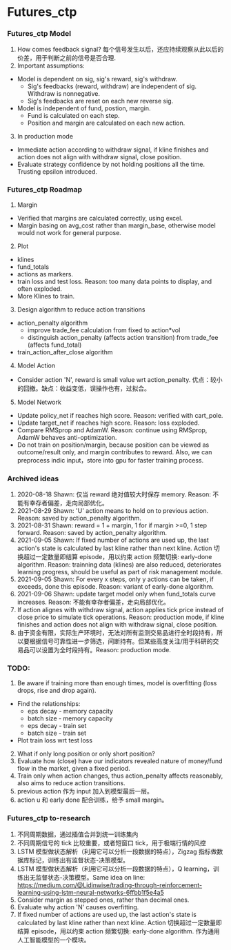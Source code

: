 # Futures_ctp

### Futures_ctp Model

1. How comes feedback signal? 每个信号发生以后，还应持续观察从此以后的价差，用于判断之前的信号是否合理.
2. Important assumptions:

- Model is dependent on sig, sig's reward, sig's withdraw.
  - Sig's feedbacks (reward, withdraw) are independent of sig. Withdraw is nonnegative.
  - Sig's feedbacks are reset on each new reverse sig.
- Model is independent of fund, postion, margin.
  - Fund is calculated on each step.
  - Position and margin are calculated on each new action.

3. In production mode

- Immediate action according to withdraw signal, if kline finishes and action does not align with withdraw signal, close position.
- Evaluate strategy confidence by not holding positions all the time. Trusting epsilon introduced.

### Futures_ctp Roadmap

1. Margin

- Verified that margins are calculated correctly, using excel.
- Margin basing on avg_cost rather than margin_base, otherwise model would not work for general purpose.

2. Plot

- klines
- fund_totals
- actions as markers.
- train loss and test loss. Reason: too many data points to display, and often exploded.
- More Klines to train.

3. Design algorithm to reduce action transitions

- action_penalty algorithm
  - improve trade_fee calculation from fixed to action\*vol
  - distinguish action_penalty (affects action transition) from trade_fee (affects fund_total)
- train_action_after_close algorithm

4. Model Action

- Consider action 'N', reward is small value wrt action_penalty. 优点：较小的回撤。缺点：收益变低，误操作也有，过拟合。

5. Model Network

- Update policy_net if reaches high score. Reason: verified with cart_pole.
- Update target_net if reaches high score. Reason: loss exploded.
- Compare RMSprop and AdamW. Reason: continue using RMSprop, AdamW behaves anti-optimization.
- Do not train on position/margin, because position can be viewed as outcome/result only, and margin contributes to reward. Also, we can preprocess indic input，store into gpu for faster training process.

### Archived ideas

1. 2020-08-18 Shawn: 仅当 reward 绝对值较大时保存 memory. Reason: 不能有幸存者偏差，走向局部优化。
2. 2021-08-29 Shawn: 'U' action means to hold on to previous action. Reason: saved by action_penalty algorithm.
3. 2021-08-31 Shawn: reward = 1 + margin, 1 for if margin >=0, 1 step forward. Reason: saved by action_penalty algorithm.
4. 2021-09-05 Shawn: If fixed number of actions are used up, the last action's state is calculated by last kline rather than next kline. Action 切换超过一定数量即结算 episode，用以约束 action 频繁切换: early-done algorithm. Reason: trainning data (klines) are also reduced, deteriorates learning progress, should be useful as part of risk management module.
5. 2021-09-05 Shawn: For every x steps, only y actions can be taken, if exceeds, done this episode. Reason: variant of early-done algorithm.
6. 2021-09-06 Shawn: update target model only when fund_totals curve increases. Reason: 不能有幸存者偏差，走向局部优化。
7. If action alignes with withdraw signal, action applies tick price instead of close price to simulate tick operations. Reason: production mode, if kline finishes and action does not align with withdraw signal, close position.
8. 由于资金有限，实际生产环境时，无法对所有监测交易品进行全时段持有，所以要根据信号可靠性进一步筛选，间断持有。但某些高度关注/用于科研的交易品可以设置为全时段持有。Reason: production mode.

### TODO:

1. Be aware if training more than enough times, model is overfitting (loss drops, rise and drop again).

- Find the relationships:
  - eps decay - memory capacity
  - batch size - memory capacity
  - eps decay - train set
  - batch size - train set
- Plot train loss wrt test loss

2. What if only long position or only short position?
3. Evaluate how (close) have our indicators revealed nature of money/fund flow in the market, given a fixed period.
4. Train only when action changes, thus action_penalty affects reasonably, also aims to reduce action transitions.
5. previous action 作为 input 加入到模型最后一层。
6. action u 和 early done 配合训练，给予 small margin。

### Futures_ctp to-research

1. 不同周期数据，通过插值合并到统一训练集内
2. 不同周期信号的 tick 比较重要，或者短窗口 tick，用于极端行情的风控
3. LSTM 模型做状态解析（利用它可以分析一段数据的特点），Zigzag 指标做数据库标记，训练出有监督状态-决策模型。
4. LSTM 模型做状态解析（利用它可以分析一段数据的特点），Q learning，训练出无监督状态-决策模型。Same idea on line: https://medium.com/@Lidinwise/trading-through-reinforcement-learning-using-lstm-neural-networks-6ffbb1f5e4a5
5. Consider margin as stepped ones, rather than decimal ones.
6. Evaluate why action 'N' causes overfitting.
7. If fixed number of actions are used up, the last action's state is calculated by last kline rather than next kline. Action 切换超过一定数量即结算 episode，用以约束 action 频繁切换: early-done algorithm. 作为通用人工智能模型的一个模块。
